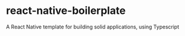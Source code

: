 # react-native-boilerplate
A React Native template for building solid applications, using Typescript
